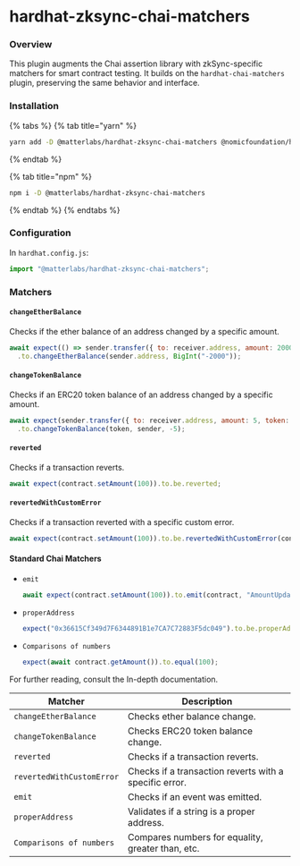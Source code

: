# hardhat-zksync-chai-matchers

### Overview

This plugin augments the Chai assertion library with zkSync-specific matchers for smart contract testing. It builds on the `hardhat-chai-matchers` plugin, preserving the same behavior and interface.

### Installation

{% tabs %}
{% tab title="yarn" %}
```bash
yarn add -D @matterlabs/hardhat-zksync-chai-matchers @nomicfoundation/hardhat-chai-matchers chai @nomiclabs/hardhat-ethers ethers
```
{% endtab %}

{% tab title="npm" %}
```bash
npm i -D @matterlabs/hardhat-zksync-chai-matchers
```
{% endtab %}
{% endtabs %}

### Configuration

In `hardhat.config.js`:

```javascript
import "@matterlabs/hardhat-zksync-chai-matchers";
```

### Matchers

#### `changeEtherBalance`

Checks if the ether balance of an address changed by a specific amount.

```javascript
await expect(() => sender.transfer({ to: receiver.address, amount: 2000 }))
  .to.changeEtherBalance(sender.address, BigInt("-2000"));
```

#### `changeTokenBalance`

Checks if an ERC20 token balance of an address changed by a specific amount.

```javascript
await expect(sender.transfer({ to: receiver.address, amount: 5, token: token.address }))
  .to.changeTokenBalance(token, sender, -5);
```

#### `reverted`

Checks if a transaction reverts.

```javascript
await expect(contract.setAmount(100)).to.be.reverted;
```

#### `revertedWithCustomError`

Checks if a transaction reverted with a specific custom error.

```javascript
await expect(contract.setAmount(100)).to.be.revertedWithCustomError(contract, "InvalidAmount");
```

#### Standard Chai Matchers

*   `emit`

    ```javascript
    await expect(contract.setAmount(100)).to.emit(contract, "AmountUpdated");
    ```
*   `properAddress`

    ```javascript
    expect("0x36615Cf349d7F6344891B1e7CA7C72883F5dc049").to.be.properAddress;
    ```
*   `Comparisons of numbers`

    ```javascript
    expect(await contract.getAmount()).to.equal(100);
    ```

For further reading, consult the In-depth documentation.

| Matcher                   | Description                                            |
| ------------------------- | ------------------------------------------------------ |
| `changeEtherBalance`      | Checks ether balance change.                           |
| `changeTokenBalance`      | Checks ERC20 token balance change.                     |
| `reverted`                | Checks if a transaction reverts.                       |
| `revertedWithCustomError` | Checks if a transaction reverts with a specific error. |
| `emit`                    | Checks if an event was emitted.                        |
| `properAddress`           | Validates if a string is a proper address.             |
| `Comparisons of numbers`  | Compares numbers for equality, greater than, etc.      |
